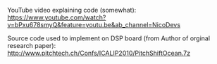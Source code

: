 YouTube video explaining code (somewhat): https://www.youtube.com/watch?v=bPxu678smyQ&feature=youtu.be&ab_channel=NicoDevs

Source code used to implement on DSP board (from Author of orginal research paper): http://www.pitchtech.ch/Confs/ICALIP2010/PitchShiftOcean.7z